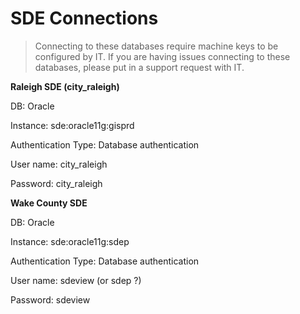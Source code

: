 # SDE Connections

> Connecting to these databases require machine keys to be configured by IT. If you are having issues connecting to these databases, please put in a support request with IT.



**Raleigh SDE \(city\_raleigh\)**

DB: Oracle

Instance: sde:oracle11g:gisprd

Authentication Type: Database authentication

User name: city\_raleigh

Password: city\_raleigh



**Wake County SDE**

DB: Oracle

Instance: sde:oracle11g:sdep

Authentication Type: Database authentication

User name: sdeview \(or sdep ?\)

Password: sdeview



